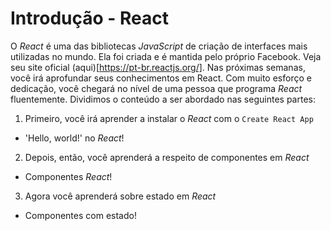 # Introdução - React
O *React* é uma das bibliotecas *JavaScript* de criação de interfaces mais utilizadas no mundo. Ela foi criada e é mantida pelo próprio Facebook. Veja seu site oficial (aqui)[https://pt-br.reactjs.org/].
Nas próximas semanas, você irá aprofundar seus conhecimentos em React. Com muito esforço e dedicação, você chegará no nível de uma pessoa que programa *React* fluentemente.
Dividimos o conteúdo a ser abordado nas seguintes partes:
1. Primeiro, você irá aprender a instalar o *React* com o `Create React App`
  * 'Hello, world!' no *React*!
2. Depois, então, você aprenderá a respeito de componentes em *React*
  * Componentes *React*!
3. Agora você aprenderá sobre estado em *React*
  * Componentes com estado!
